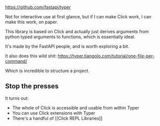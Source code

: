 https://github.com/fastapi/typer

Not for interactive use at first glance, but if I can make Click work, I can make this work, on paper.

This library is based on Click and actually just derives arguments from python typed arguments to functions, which is essentially ideal.

It's made by the FastAPI people, and is worth exploring a bit.

It also does this wild shit: 
https://typer.tiangolo.com/tutorial/one-file-per-command/

Which is incredible to structure a project.

## Stop the presses

It turns out:

* The whole of Click is accessible and usable from within Typer
* You can use Click extensions with Typer
* There's a handful of [[Click REPL Libraries]]